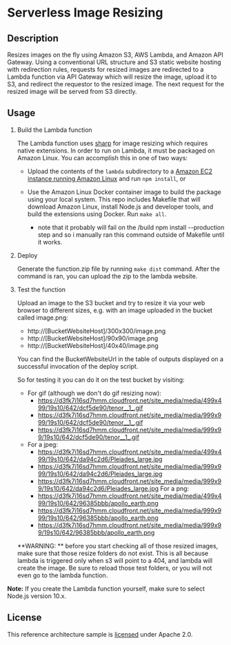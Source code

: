 # Serverless Image Resizing

## Description

Resizes images on the fly using Amazon S3, AWS Lambda, and Amazon API Gateway. Using a conventional URL structure and S3 static website hosting with redirection rules, requests for resized images are redirected to a Lambda function via API Gateway which will resize the image, upload it to S3, and redirect the requestor to the resized image. The next request for the resized image will be served from S3 directly.

## Usage

1. Build the Lambda function

   The Lambda function uses [sharp][sharp] for image resizing which requires native extensions. In order to run on Lambda, it must be packaged on Amazon Linux. You can accomplish this in one of two ways:

   - Upload the contents of the `lambda` subdirectory to a [Amazon EC2 instance running Amazon Linux][amazon-linux] and run `npm install`, or

   - Use the Amazon Linux Docker container image to build the package using your local system. This repo includes Makefile that will download Amazon Linux, install Node.js and developer tools, and build the extensions using Docker. Run `make all`.
       - note that it probably will fail on the /build npm install --production step and so i manually ran this command outside of Makefile until it works.

2. Deploy
    
    Generate the function.zip file by running ``make dist`` command. After the command is ran,
    you can upload the zip to the lambda website.

3. Test the function

	Upload an image to the S3 bucket and try to resize it via your web browser to different sizes, e.g. with an image uploaded in the bucket called image.png:

	- http://[BucketWebsiteHost]/300x300/image.png
	- http://[BucketWebsiteHost]/90x90/image.png
	- http://[BucketWebsiteHost]/40x40/image.png

	You can find the BucketWebsiteUrl in the table of outputs displayed on a successful invocation of the deploy script.
	
	So for testing it you can do it on the test bucket by visiting:
	
	- For gif (although we don't do gif resizing now):
        - https://d3fk7i16sd7hmm.cloudfront.net/site_media/media/499x499/19s10/642/dcf5de90/tenor__1_.gif
        - https://d3fk7i16sd7hmm.cloudfront.net/site_media/media/999x999/19s10/642/dcf5de90/tenor__1_.gif
        - https://d3fk7i16sd7hmm.cloudfront.net/site_media/media/999x99/19s10/642/dcf5de90/tenor__1_.gif
    - For a jpeg:
        - https://d3fk7i16sd7hmm.cloudfront.net/site_media/media/499x499/19s10/642/da94c2d6/Pleiades_large.jpg
        - https://d3fk7i16sd7hmm.cloudfront.net/site_media/media/999x999/19s10/642/da94c2d6/Pleiades_large.jpg
        - https://d3fk7i16sd7hmm.cloudfront.net/site_media/media/999x99/19s10/642/da94c2d6/Pleiades_large.jpg
      For a png:
        - https://d3fk7i16sd7hmm.cloudfront.net/site_media/media/499x499/19s10/642/96385bbb/apollo_earth.png
        - https://d3fk7i16sd7hmm.cloudfront.net/site_media/media/999x999/19s10/642/96385bbb/apollo_earth.png
        - https://d3fk7i16sd7hmm.cloudfront.net/site_media/media/999x99/19s10/642/96385bbb/apollo_earth.png
	
	**WARNING: ** before you start checking all of those resized images, make sure that those resize folders
	do not exist. This is all because lambda is triggered only when s3 will point to a 404, and lambda will
	create the image. Be sure to reload those test folders, or you will not even go to the lambda function.
	
**Note:** If you create the Lambda function yourself, make sure to select Node.js version 10.x.

## License

This reference architecture sample is [licensed][license] under Apache 2.0.

[license]: LICENSE
[sharp]: https://github.com/lovell/sharp
[amazon-linux]: https://aws.amazon.com/blogs/compute/nodejs-packages-in-lambda/
[cli]: https://aws.amazon.com/cli/
